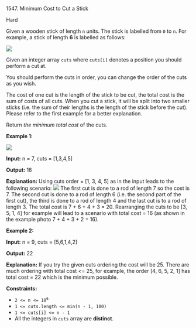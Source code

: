 1547\. Minimum Cost to Cut a Stick

Hard

Given a wooden stick of length `n` units. The stick is labelled from `0` to `n`. For example, a stick of length **6** is labelled as follows:

![](https://assets.leetcode.com/uploads/2020/07/21/statement.jpg)

Given an integer array `cuts` where `cuts[i]` denotes a position you should perform a cut at.

You should perform the cuts in order, you can change the order of the cuts as you wish.

The cost of one cut is the length of the stick to be cut, the total cost is the sum of costs of all cuts. When you cut a stick, it will be split into two smaller sticks (i.e. the sum of their lengths is the length of the stick before the cut). Please refer to the first example for a better explanation.

Return _the minimum total cost_ of the cuts.

**Example 1:**

![](https://assets.leetcode.com/uploads/2020/07/23/e1.jpg)

**Input:** n = 7, cuts = [1,3,4,5]

**Output:** 16

**Explanation:** Using cuts order = [1, 3, 4, 5] as in the input leads to the following scenario: ![](https://assets.leetcode.com/uploads/2020/07/21/e11.jpg) The first cut is done to a rod of length 7 so the cost is 7. The second cut is done to a rod of length 6 (i.e. the second part of the first cut), the third is done to a rod of length 4 and the last cut is to a rod of length 3. The total cost is 7 + 6 + 4 + 3 = 20. Rearranging the cuts to be [3, 5, 1, 4] for example will lead to a scenario with total cost = 16 (as shown in the example photo 7 + 4 + 3 + 2 = 16).

**Example 2:**

**Input:** n = 9, cuts = [5,6,1,4,2]

**Output:** 22

**Explanation:** If you try the given cuts ordering the cost will be 25. There are much ordering with total cost <= 25, for example, the order [4, 6, 5, 2, 1] has total cost = 22 which is the minimum possible.

**Constraints:**

*   <code>2 <= n <= 10<sup>6</sup></code>
*   `1 <= cuts.length <= min(n - 1, 100)`
*   `1 <= cuts[i] <= n - 1`
*   All the integers in `cuts` array are **distinct**.